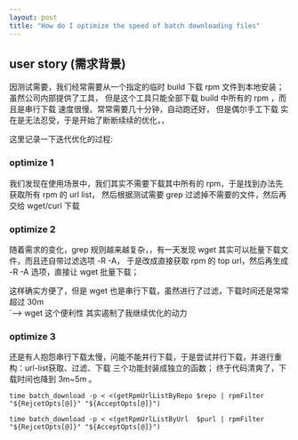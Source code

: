 ```yaml
---
layout: post
title: "How do I optimize the speed of batch downloading files"
---
```


## user story (需求背景)
因测试需要，我们经常需要从一个指定的临时 build 下载 rpm 文件到本地安装；虽然公司内部提供了工具，
但是这个工具只能全部下载 build 中所有的 rpm ，而且是串行下载 速度很慢。常常需要几十分钟，自动跑还好，
但是偶尔手工下载 实在是无法忍受，于是开始了断断续续的优化，，

这里记录一下迭代优化的过程:

### optimize 1
我们发现在使用场景中，我们其实不需要下载其中所有的 rpm，于是找到办法先获取所有 rpm 的 url list，
然后根据测试需要 grep 过滤掉不需要的文件，然后再交给 wget/curl 下载

### optimize 2
随着需求的变化，grep 规则越来越复杂，，有一天发现 wget 其实可以批量下载文件，而且还自带过滤选项 -R -A，
于是改成直接获取 rpm 的 top url，然后再生成 -R -A 选项，直接让 wget 批量下载；

这样确实方便了，但是 wget 也是串行下载，虽然进行了过滤，下载时间还是常常超过 30m  
`--> wget 这个便利性 其实遏制了我继续优化的动力

### optimize 3
还是有人抱怨串行下载太慢，问能不能并行下载，于是尝试并行下载，并进行重构：url-list获取、过滤、下载 三个功能封装成独立的函数；
终于代码清爽了，下载时间也降到 3m~5m 。

```
time batch_download -p < <(getRpmUrlListByRepo $repo | rpmFilter "${RejcetOpts[@]}" "${AcceptOpts[@]}")

time batch_download -p < <(getRpmUrlListByUrl  $purl | rpmFilter "${RejcetOpts[@]}" "${AcceptOpts[@]}")
```
